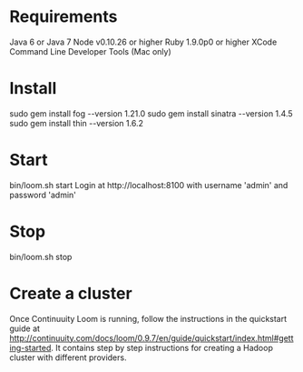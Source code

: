 Requirements
============
Java 6 or Java 7
Node v0.10.26 or higher
Ruby 1.9.0p0 or higher
XCode Command Line Developer Tools (Mac only)

Install
======
sudo gem install fog --version 1.21.0
sudo gem install sinatra --version 1.4.5
sudo gem install thin --version 1.6.2

Start
=====
bin/loom.sh start
Login at http://localhost:8100 with username 'admin' and password 'admin'

Stop
=====
bin/loom.sh stop

Create a cluster
================
Once Continuuity Loom is running, follow the instructions in the quickstart guide at 
http://continuuity.com/docs/loom/0.9.7/en/guide/quickstart/index.html#getting-started.
It contains step by step instructions for creating a Hadoop cluster with different providers.

